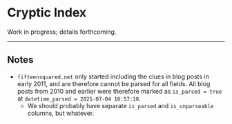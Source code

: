 # Cryptic Index

Work in progress; details forthcoming.

---

## Notes

- `fifteensquared.net` only started including the clues in blog posts in early
  2011, and are therefore cannot be parsed for all fields. All blog posts from
  2010 and earlier were therefore marked as `is_parsed = true` at
  `datetime_parsed = 2021-07-04 16:57:18`.
  * We should probably have separate `is_parsed` and `is_unparseable` columns,
    but whatever.

